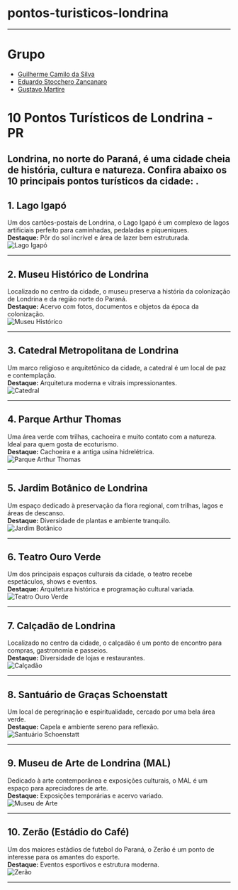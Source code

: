 # pontos-turisticos-londrina

---

# Grupo

- [Guilherme Camilo da Silva](https://github.com/gcamil0/pontos-turisticos-londrina)
- [Eduardo Stocchero Zancanaro](https://github.com/zaaanca/pontosturisticoslondrina)
- [Gustavo Martire](https://github.com/GustavoMartire/pontosturisticoslondrina)

# 10 Pontos Turísticos de Londrina - PR

Londrina, no norte do Paraná, é uma cidade cheia de história, cultura e natureza. Confira abaixo os 10 principais pontos turísticos da cidade:
.
---

## 1. **Lago Igapó**
Um dos cartões-postais de Londrina, o Lago Igapó é um complexo de lagos artificiais perfeito para caminhadas, pedaladas e piqueniques.  
**Destaque:** Pôr do sol incrível e área de lazer bem estruturada.  
![Lago Igapó](https://upload.wikimedia.org/wikipedia/commons/thumb/7/7d/Lago_Igapó_Londrina.jpg/800px-Lago_Igapó_Londrina.jpg)

---

## 2. **Museu Histórico de Londrina**
Localizado no centro da cidade, o museu preserva a história da colonização de Londrina e da região norte do Paraná.  
**Destaque:** Acervo com fotos, documentos e objetos da época da colonização.  
![Museu Histórico](https://upload.wikimedia.org/wikipedia/commons/thumb/5/5f/Museu_Histórico_de_Londrina.jpg/800px-Museu_Histórico_de_Londrina.jpg)

---

## 3. **Catedral Metropolitana de Londrina**
Um marco religioso e arquitetônico da cidade, a catedral é um local de paz e contemplação.  
**Destaque:** Arquitetura moderna e vitrais impressionantes.  
![Catedral](https://upload.wikimedia.org/wikipedia/commons/thumb/9/9a/Catedral_Metropolitana_de_Londrina.jpg/800px-Catedral_Metropolitana_de_Londrina.jpg)

---

## 4. **Parque Arthur Thomas**
Uma área verde com trilhas, cachoeira e muito contato com a natureza. Ideal para quem gosta de ecoturismo.  
**Destaque:** Cachoeira e a antiga usina hidrelétrica.  
![Parque Arthur Thomas](https://upload.wikimedia.org/wikipedia/commons/thumb/8/8a/Parque_Arthur_Thomas_Londrina.jpg/800px-Parque_Arthur_Thomas_Londrina.jpg)

---

## 5. **Jardim Botânico de Londrina**
Um espaço dedicado à preservação da flora regional, com trilhas, lagos e áreas de descanso.  
**Destaque:** Diversidade de plantas e ambiente tranquilo.  
![Jardim Botânico](https://upload.wikimedia.org/wikipedia/commons/thumb/d/dd/Jardim_Botânico_de_Londrina.jpg/800px-Jardim_Botânico_de_Londrina.jpg)

---

## 6. **Teatro Ouro Verde**
Um dos principais espaços culturais da cidade, o teatro recebe espetáculos, shows e eventos.  
**Destaque:** Arquitetura histórica e programação cultural variada.  
![Teatro Ouro Verde](https://upload.wikimedia.org/wikipedia/commons/thumb/6/6a/Teatro_Ouro_Verde_Londrina.jpg/800px-Teatro_Ouro_Verde_Londrina.jpg)

---

## 7. **Calçadão de Londrina**
Localizado no centro da cidade, o calçadão é um ponto de encontro para compras, gastronomia e passeios.  
**Destaque:** Diversidade de lojas e restaurantes.  
![Calçadão](https://upload.wikimedia.org/wikipedia/commons/thumb/4/4c/Calçadão_de_Londrina.jpg/800px-Calçadão_de_Londrina.jpg)

---

## 8. **Santuário de Graças Schoenstatt**
Um local de peregrinação e espiritualidade, cercado por uma bela área verde.  
**Destaque:** Capela e ambiente sereno para reflexão.  
![Santuário Schoenstatt](https://upload.wikimedia.org/wikipedia/commons/thumb/3/3f/Santuário_Schoenstatt_Londrina.jpg/800px-Santuário_Schoenstatt_Londrina.jpg)

---

## 9. **Museu de Arte de Londrina (MAL)**
Dedicado à arte contemporânea e exposições culturais, o MAL é um espaço para apreciadores de arte.  
**Destaque:** Exposições temporárias e acervo variado.  
![Museu de Arte](https://upload.wikimedia.org/wikipedia/commons/thumb/2/2a/Museu_de_Arte_de_Londrina.jpg/800px-Museu_de_Arte_de_Londrina.jpg)

---

## 10. **Zerão (Estádio do Café)**
Um dos maiores estádios de futebol do Paraná, o Zerão é um ponto de interesse para os amantes do esporte.  
**Destaque:** Eventos esportivos e estrutura moderna.  
![Zerão](https://upload.wikimedia.org/wikipedia/commons/thumb/1/1a/Estádio_do_Café_Londrina.jpg/800px-Estádio_do_Café_Londrina.jpg)

---


